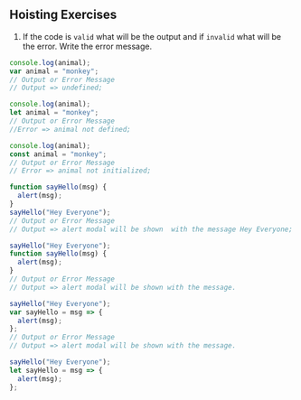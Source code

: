 ## Hoisting Exercises

1. If the code is `valid` what will be the output and if `invalid` what will be the error. Write the error message.

```js
console.log(animal);
var animal = "monkey";
// Output or Error Message
// Output => undefined;
```

```js
console.log(animal);
let animal = "monkey";
// Output or Error Message
//Error => animal not defined;
```

```js
console.log(animal);
const animal = "monkey";
// Output or Error Message
// Error => animal not initialized;
```

```js
function sayHello(msg) {
  alert(msg);
}
sayHello("Hey Everyone");
// Output or Error Message
// Output => alert modal will be shown  with the message Hey Everyone;
```

```js
sayHello("Hey Everyone");
function sayHello(msg) {
  alert(msg);
}
// Output or Error Message
// Output => alert modal will be shown with the message.
```

```js
sayHello("Hey Everyone");
var sayHello = msg => {
  alert(msg);
};
// Output or Error Message
// Output => alert modal will be shown with the message.
```

```js
sayHello("Hey Everyone");
let sayHello = msg => {
  alert(msg);
};
```
<!-- Error: sayHello not defined. -->